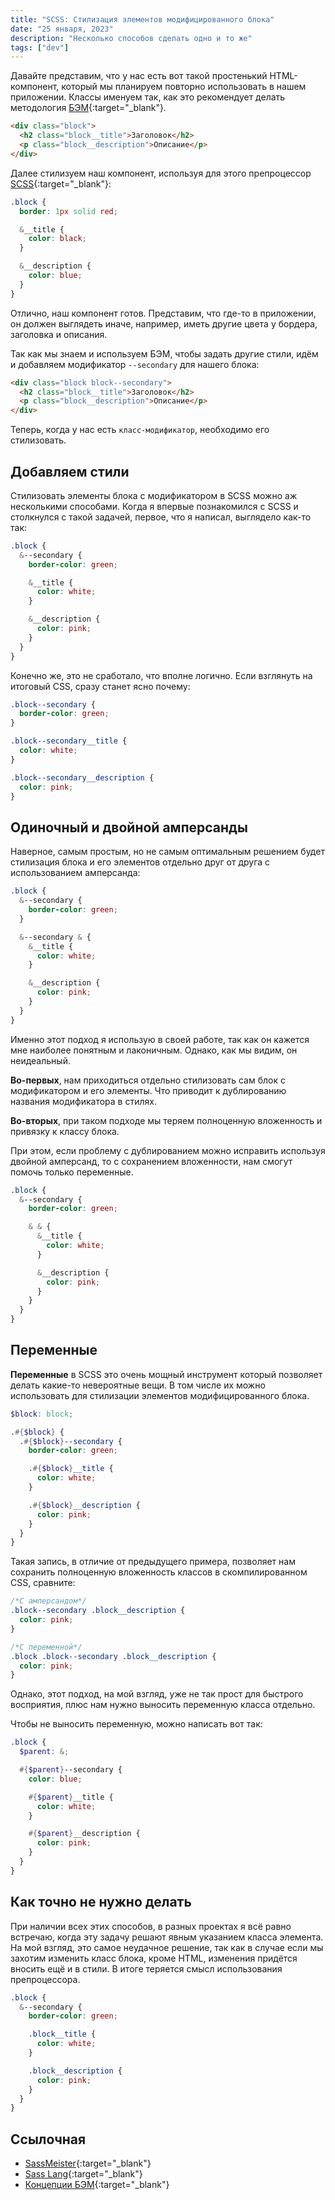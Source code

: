 ```yaml
---
title: "SCSS: Стилизация элементов модифицированного блока"
date: "25 января, 2023"
description: "Несколько способов сделать одно и то же"
tags: ["dev"]
---
```


Давайте представим, что у нас есть вот такой простенький HTML-компонент, который мы планируем повторно использовать в нашем приложении. Классы именуем так, как это рекомендует делать методология [БЭМ](https://ru.bem.info/methodology/key-concepts/){:target="\_blank"}.

```html
<div class="block">
  <h2 class="block__title">Заголовок</h2>
  <p class="block__description">Описание</p>
</div>
```

Далее стилизуем наш компонент, используя для этого препроцессор [SCSS](https://sass-lang.com/documentation/){:target="\_blank"}:

```scss
.block {
  border: 1px solid red;

  &__title {
    color: black;
  }

  &__description {
    color: blue;
  }
}
```

Отлично, наш компонент готов. Представим, что где-то в приложении, он должен выглядеть иначе, например, иметь другие цвета у бордера, заголовка и описания.

Так как мы знаем и используем БЭМ, чтобы задать другие стили, идём и добавляем модификатор `--secondary` для нашего блока:

```html
<div class="block block--secondary">
  <h2 class="block__title">Заголовок</h2>
  <p class="block__description">Описание</p>
</div>
```

Теперь, когда у нас есть `класс-модификатор`, необходимо его стилизовать.

## Добавляем стили

Стилизовать элементы блока с модификатором в SCSS можно аж несколькими способами. Когда я впервые познакомился с SCSS и столкнулся с такой задачей, первое, что я написал, выглядело как-то так:

```scss
.block {
  &--secondary {
    border-color: green;

    &__title {
      color: white;
    }

    &__description {
      color: pink;
    }
  }
}
```

Конечно же, это не сработало, что вполне логично. Если взглянуть на итоговый CSS, сразу станет ясно почему:

```css
.block--secondary {
  border-color: green;
}

.block--secondary__title {
  color: white;
}

.block--secondary__description {
  color: pink;
}
```

## Одиночный и двойной амперсанды

Наверное, самым простым, но не самым оптимальным решением будет стилизация блока и его элементов отдельно друг от друга с использованием амперсанда:

```scss
.block {
  &--secondary {
    border-color: green;
  }

  &--secondary & {
    &__title {
      color: white;
    }

    &__description {
      color: pink;
    }
  }
}
```

Именно этот подход я использую в своей работе, так как он кажется мне наиболее понятным и лаконичным. Однако, как мы видим, он неидеальный.

**Во-первых**, нам приходиться отдельно стилизовать сам блок с модификатором и его элементы. Что приводит к дублированию названия модификатора в стилях.

**Во-вторых**, при таком подходе мы теряем полноценную вложенность и привязку к классу блока.

При этом, если проблему с дублированием можно исправить используя двойной амперсанд, то с сохранением вложенности, нам смогут помочь только переменные.

```scss
.block {
  &--secondary {
    border-color: green;

    & & {
      &__title {
        color: white;
      }

      &__description {
        color: pink;
      }
    }
  }
}
```

## Переменные

**Переменные** в SCSS это очень мощный инструмент который позволяет делать какие-то невероятные вещи. В том числе их можно использовать для стилизации элементов модифицированного блока.

```scss
$block: block;

.#{$block} {
  .#{$block}--secondary {
    border-color: green;

    .#{$block}__title {
      color: white;
    }

    .#{$block}__description {
      color: pink;
    }
  }
}
```

Такая запись, в отличие от предыдущего примера, позволяет нам сохранить полноценную вложенность классов в скомпилированном CSS, сравните:

```css
/*С амперсандом*/
.block--secondary .block__description {
  color: pink;
}

/*С переменной*/
.block .block--secondary .block__description {
  color: pink;
}
```

Однако, этот подход, на мой взгляд, уже не так прост для быстрого восприятия, плюс нам нужно выносить переменную класса отдельно.

Чтобы не выносить переменную, можно написать вот так:

```scss
.block {
  $parent: &;

  #{$parent}--secondary {
    color: blue;

    #{$parent}__title {
      color: white;
    }

    #{$parent}__description {
      color: pink;
    }
  }
}
```

## Как точно не нужно делать

При наличии всех этих способов, в разных проектах я всё равно встречаю, когда эту задачу решают явным указанием класса элемента. На мой взгляд, это самое неудачное решение, так как в случае если мы захотим изменить класс блока, кроме HTML, изменения придётся вносить ещё и в стили. В итоге теряется смысл использования препроцессора.

```scss
.block {
  &--secondary {
    border-color: green;

    .block__title {
      color: white;
    }

    .block__description {
      color: pink;
    }
  }
}
```

## Ссылочная

- [SassMeister](https://www.sassmeister.com/){:target="\_blank"}
- [Sass Lang](https://sass-lang.com/documentation/){:target="\_blank"}
- [Концепции БЭМ](https://ru.bem.info/methodology/key-concepts/){:target="\_blank"}
